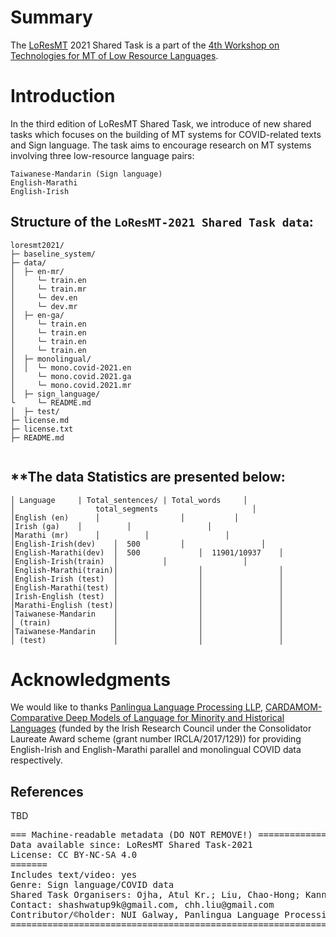 # Summary

The [LoResMT](https://github.com/panlingua/loresmt-2021/) 2021 Shared Task is a part of the [4th Workshop on Technologies for MT of Low Resource Languages](https://sites.google.com/view/loresmt/).

# Introduction
In the third edition of LoResMT Shared Task, we introduce of new shared tasks which focuses on the building of MT systems for COVID-related texts and Sign language. The task aims to encourage research on MT systems involving three low-resource language pairs:

	Taiwanese-Mandarin (Sign language)
	English-Marathi
	English-Irish
## Structure of the `LoResMT-2021 Shared Task data`:
```
loresmt2021/
├─ baseline_system/
├─ data/
│  ├─ en-mr/
│     └─ train.en
│     └─ train.mr
│     └─ dev.en
│     └─ dev.mr
│  ├─ en-ga/
│     └─ train.en
│     └─ train.en
│     └─ train.en
│     └─ train.en
│  ├─ monolingual/
│  │  └─ mono.covid-2021.en
│     └─ mono.covid.2021.ga
│     └─ mono.covid.2021.mr
│  ├─ sign_language/
└     └─ README.md
│  ├─ test/
├─ license.md
├─ license.txt
├─ README.md
   
```
**The data Statistics are presented below:
-----------------------------------------------------
```
│ Language	   | Total_sentences/ | Total_words     │
│	               total_segments         	          │ 
│English (en)	   │                  │	          │
│Irish (ga)	   │  		  │                 │
│Marathi (mr)	   │  		  │                 │
│English-Irish(dev)    │  500		  │                 │
│English-Marathi(dev)  │  500             │  11901/10937    │
│English-Irish(train)  │		  │                 │
│English-Marathi(train)│                  │                 │
│English-Irish (test)  │                  │                 │
│English-Marathi(test) │                  │                 │
│Irish-English (test)  │                  │                 │
│Marathi-English (test)│                  │                 │
│Taiwanese-Mandarin    │                  │                 │
│ (train)              │                  │                 │
│Taiwanese-Mandarin    │                  │                 │
│ (test)               │                  │                 │
```

# Acknowledgments
We would like to thanks [Panlingua Language Processing LLP](http://panlingua.co.in/), [CARDAMOM-Comparative Deep Models of Language for Minority and Historical Languages](http://www.cardamom-project.org/) (funded by the Irish Research Council under the Consolidator Laureate Award scheme (grant number IRCLA/2017/129)) for providing English-Irish and English-Marathi parallel and monolingual COVID data respectively.

## References
TBD
<pre>
=== Machine-readable metadata (DO NOT REMOVE!) ================================
Data available since: LoResMT Shared Task-2021
License: CC BY-NC-SA 4.0
=======
Includes text/video: yes
Genre: Sign language/COVID data
Shared Task Organisers: Ojha, Atul Kr.; Liu, Chao-Hong; Kann, Katharina
Contact: shashwatup9k@gmail.com, chh.liu@gmail.com
Contributor/&copy;holder: NUI Galway, Panlingua Language Processing LLP, N. Delhi, India
===============================================================================
</pre>
